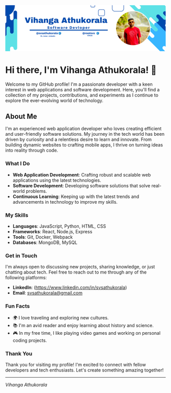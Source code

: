 <img  src="aboutme.png">

# Hi there, I'm Vihanga Athukorala! 👋

Welcome to my GitHub profile! I'm a passionate developer with a keen interest in web applications and software development. Here, you'll find a collection of my projects, contributions, and experiments as I continue to explore the ever-evolving world of technology.

## About Me

I'm an experienced web application developer who loves creating efficient and user-friendly software solutions. My journey in the tech world has been driven by curiosity and a relentless desire to learn and innovate. From building dynamic websites to crafting mobile apps, I thrive on turning ideas into reality through code.

### What I Do

- **Web Application Development**: Crafting robust and scalable web applications using the latest technologies.
- **Software Development**: Developing software solutions that solve real-world problems.
- **Continuous Learning**: Keeping up with the latest trends and advancements in technology to improve my skills.

### My Skills

- **Languages**: JavaScript, Python, HTML, CSS
- **Frameworks**: React, Node.js, Express
- **Tools**: Git, Docker, Webpack
- **Databases**: MongoDB, MySQL

### Get in Touch

I'm always open to discussing new projects, sharing knowledge, or just chatting about tech. Feel free to reach out to me through any of the following platforms:

- **LinkedIn**: (https://www.linkedin.com/in/svsathukorala)
- **Email**: svsathukorala@gmail.com

### Fun Facts

- 🌍 I love traveling and exploring new cultures.
- 📚 I'm an avid reader and enjoy learning about history and science.
- 🎮 In my free time, I like playing video games and working on personal coding projects.

### Thank You

Thank you for visiting my profile! I'm excited to connect with fellow developers and tech enthusiasts. Let's create something amazing together!

---

*Vihanga Athukorala*

